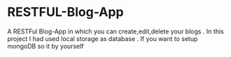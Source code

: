# RESTFUL-Blog-App
A RESTFul Blog-App in which you can create,edit,delete your blogs . In this project I had used local storage as database . 
If you want to setup mongoDB so it by yourself
